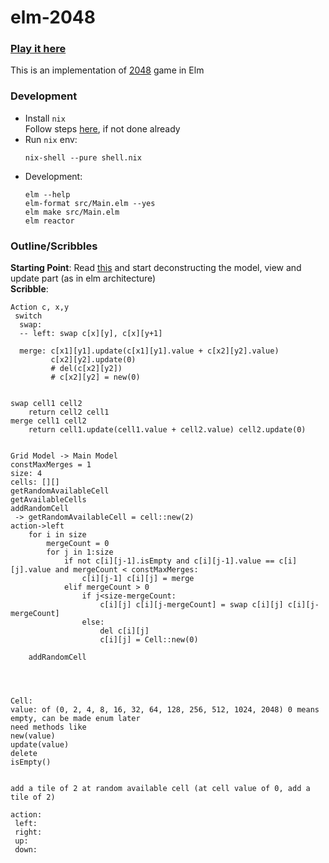 # elm-2048

### [Play it here](http://wilspi.github.io/elm-2048/)  


This is an implementation of [2048](http://gabrielecirulli.github.io/2048/) game in Elm


### Development
* Install `nix`  
  Follow steps [here](https://gist.github.com/wilspi/aad81f832d030d80fca91dfa264a1f8a), if not done already
* Run `nix` env:
  ```
  nix-shell --pure shell.nix
  ```
* Development:
  ```
  elm --help
  elm-format src/Main.elm --yes
  elm make src/Main.elm
  elm reactor
  ```


### Outline/Scribbles

**Starting Point**: Read [this](https://github.com/gabrielecirulli/2048/blob/master/js/grid.js) and start deconstructing the model, view and update part (as in elm architecture)  
**Scribble**:  
```
Action c, x,y
 switch
  swap: 
  -- left: swap c[x][y], c[x][y+1]
  
  merge: c[x1][y1].update(c[x1][y1].value + c[x2][y2].value)
         c[x2][y2].update(0)
         # del(c[x2][y2])
         # c[x2][y2] = new(0)
  
  
swap cell1 cell2
    return cell2 cell1
merge cell1 cell2
    return cell1.update(cell1.value + cell2.value) cell2.update(0)
   
 
Grid Model -> Main Model
constMaxMerges = 1
size: 4
cells: [][]
getRandomAvailableCell
getAvailableCells
addRandomCell
 -> getRandomAvailableCell = cell::new(2)
action->left
    for i in size
        mergeCount = 0
        for j in 1:size
            if not c[i][j-1].isEmpty and c[i][j-1].value == c[i][j].value and mergeCount < constMaxMerges:
                c[i][j-1] c[i][j] = merge
            elif mergeCount > 0
                if j<size-mergeCount:
                    c[i][j] c[i][j-mergeCount] = swap c[i][j] c[i][j-mergeCount]
                else:
                    del c[i][j]
                    c[i][j] = Cell::new(0)
    
    addRandomCell
    
                
                

Cell:
value: of (0, 2, 4, 8, 16, 32, 64, 128, 256, 512, 1024, 2048) 0 means empty, can be made enum later
need methods like 
new(value)
update(value)
delete
isEmpty()


add a tile of 2 at random available cell (at cell value of 0, add a tile of 2)

action:
 left: 
 right:
 up:
 down:
```
 

 



